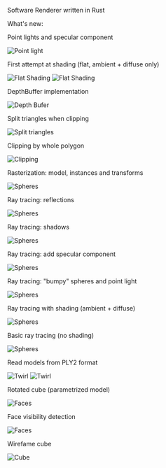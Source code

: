 Software Renderer written in Rust

What's new:

Point lights and specular component

![Point light](https://i.imgur.com/75Gl27c.png)

First attempt at shading (flat, ambient + diffuse only)

![Flat Shading](https://i.imgur.com/veKmcQs.png)
![Flat Shading](https://i.imgur.com/nOlGvw7.png)

DepthBuffer implementation

![Depth Bufer](https://i.imgur.com/eZD6l52.png)

Split triangles when clipping

![Split triangles](https://i.imgur.com/p5V7rXe.png)

Clipping by whole polygon

![Clipping](https://i.imgur.com/HCwInzK.png)

Rasterization: model, instances and transforms

![Spheres](https://i.imgur.com/IKh85c9.png)

Ray tracing: reflections

![Spheres](https://i.imgur.com/ZjsEhWZ.png)

Ray tracing: shadows

![Spheres](https://i.imgur.com/09iosHR.png)

Ray tracing: add specular component

![Spheres](https://i.imgur.com/1FCHmB7.png)

Ray tracing: "bumpy" spheres and point light

![Spheres](https://i.imgur.com/kwgm2KI.png)

Ray tracing with shading (ambient + diffuse)

![Spheres](https://i.imgur.com/iNcXBbA.png)

Basic ray tracing (no shading)

![Spheres](https://i.imgur.com/FudprAe.png)

Read models from PLY2 format

![Twirl](https://i.imgur.com/edMp9HJ.png)
![Twirl](https://i.imgur.com/Tn7ecpQ.png)

Rotated cube (parametrized model)

![Faces](https://i.imgur.com/pUH6ykZ.png)

Face visibility detection

![Faces](https://i.imgur.com/OHw3Hxr.png)

Wirefame cube

![Cube](https://i.imgur.com/SM7Ofnk.png)
